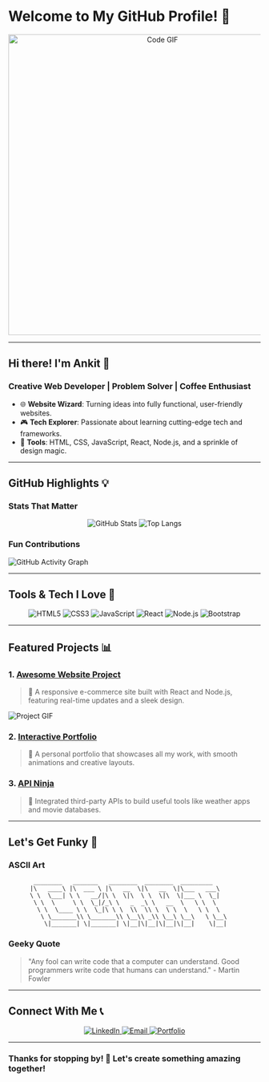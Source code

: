 # Welcome to My GitHub Profile! 🚀

<div align="center">
  <img src="https://media.giphy.com/media/13HgwGsXF0aiGY/giphy.gif" alt="Code GIF" width="600"/>
</div>

---

## Hi there! I'm Ankit 👋

### **Creative Web Developer | Problem Solver | Coffee Enthusiast**

- 🌐 **Website Wizard**: Turning ideas into fully functional, user-friendly websites.
- 🎮 **Tech Explorer**: Passionate about learning cutting-edge tech and frameworks.
- 🔧 **Tools**: HTML, CSS, JavaScript, React, Node.js, and a sprinkle of design magic.

---

## GitHub Highlights 💡

### **Stats That Matter**
<div align="center">

![GitHub Stats](https://github-readme-stats.vercel.app/api?username=yourusername&show_icons=true&theme=radical&count_private=true)
![Top Langs](https://github-readme-stats.vercel.app/api/top-langs/?username=yourusername&layout=compact&theme=radical)

</div>

### **Fun Contributions**
![GitHub Activity Graph](https://github-readme-activity-graph.vercel.app/graph?username=yourusername&theme=tokyo-night)

---

## Tools & Tech I Love 🚀

<p align="center">
  <img src="https://img.shields.io/badge/HTML5-E34F26?style=for-the-badge&logo=html5&logoColor=white" alt="HTML5" />
  <img src="https://img.shields.io/badge/CSS3-1572B6?style=for-the-badge&logo=css3&logoColor=white" alt="CSS3" />
  <img src="https://img.shields.io/badge/JavaScript-F7DF1E?style=for-the-badge&logo=javascript&logoColor=black" alt="JavaScript" />
  <img src="https://img.shields.io/badge/React-61DAFB?style=for-the-badge&logo=react&logoColor=black" alt="React" />
  <img src="https://img.shields.io/badge/Node.js-339933?style=for-the-badge&logo=node.js&logoColor=white" alt="Node.js" />
  <img src="https://img.shields.io/badge/Bootstrap-563D7C?style=for-the-badge&logo=bootstrap&logoColor=white" alt="Bootstrap" />
</p>

---

## Featured Projects 📊

### 1. **[Awesome Website Project](#)**
> 🌟 A responsive e-commerce site built with React and Node.js, featuring real-time updates and a sleek design.

![Project GIF](https://media.giphy.com/media/xT1XGzXhVTXLu1xEWU/giphy.gif)

### 2. **[Interactive Portfolio](#)**
> 🎨 A personal portfolio that showcases all my work, with smooth animations and creative layouts.

### 3. **[API Ninja](#)**
> 🔄 Integrated third-party APIs to build useful tools like weather apps and movie databases.

---

## Let's Get Funky 🕺

### ASCII Art
```plaintext
       ________   _______   ________  ________  _________   
      |\   ____\ |\  ___ \ |\   __  \|\   __  \|\___   ___\ 
      \ \  \___| \ \   __/|\ \  \|\  \ \  \|\  \|___ \  \_| 
       \ \  \     \ \  \_|/_\ \   _  _\ \   __  \   \ \  \  
        \ \  \____ \ \  \_|\ \ \  \\  \\ \  \ \  \   \ \  \ 
         \ \_______\\ \_______\\ \__\\ _\\ \__\ \__\   \ \__\
          \|_______| \|_______| \|__|\|__|\|__|\|__|    \|__|
```

### Geeky Quote
> "Any fool can write code that a computer can understand. Good programmers write code that humans can understand." 
> \- Martin Fowler

---

## Connect With Me 📞

<p align="center">
  <a href="https://linkedin.com/in/ankit-mani-tiwari" target="_blank">
    <img src="https://img.shields.io/badge/LinkedIn-0077B5?style=for-the-badge&logo=linkedin&logoColor=white" alt="LinkedIn" />
  </a>
  <a href="mailto:ankittiwari3334@icloud.com" target="_blank">
    <img src="https://img.shields.io/badge/Email-EA4335?style=for-the-badge&logo=gmail&logoColor=white" alt="Email" />
  </a>
  <a href="https://behance.net/xtertm3" target="_blank">
    <img src="https://img.shields.io/badge/Portfolio-000000?style=for-the-badge&logo=About.me&logoColor=white" alt="Portfolio" />
  </a>
</p>

---

### Thanks for stopping by! 🙌 Let's create something amazing together!
